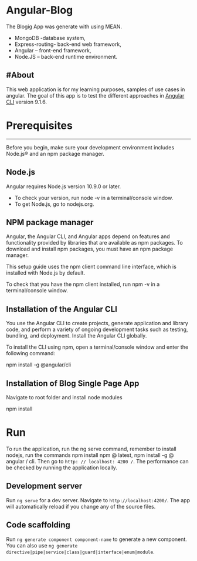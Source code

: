 # Angular-Blog

The Blogig App was generate with using MEAN.
- MongoDB -database system,
- Express-routing- back-end web framework,
- Angular – front-end framework,
- Node.JS – back-end runtime environment.

#About
----------
This web application is for my learning purposes, samples of use cases in angular. The goal of this app is to test the different approaches in [Angular CLI](https://github.com/angular/angular-cli) version 9.1.6.

# Prerequisites
----------------
Before you begin, make sure your development environment includes Node.js® and an npm package manager.

Node.js
----------
Angular requires Node.js version 10.9.0 or later.
- To check your version, run node -v in a terminal/console window.
- To get Node.js, go to nodejs.org.

NPM package manager
---------------------
Angular, the Angular CLI, and Angular apps depend on features and functionality provided by libraries that are available as npm packages. To download and install npm packages, you must have an npm package manager.

This setup guide uses the npm client command line interface, which is installed with Node.js by default.

To check that you have the npm client installed, run npm -v in a terminal/console window.

Installation of the Angular CLI
--------------------------------
You use the Angular CLI to create projects, generate application and library code, and perform a variety of ongoing development tasks such as testing, bundling, and deployment. Install the Angular CLI globally.

To install the CLI using npm, open a terminal/console window and enter the following command:

npm install -g @angular/cli

Installation of Blog Single Page App
--------------------------------------
Navigate to root folder and install node modules

npm install

# Run

To run the application, run the ng serve command, remember to install nodejs, run the commands npm install npm @ latest, npm install -g @ angular / cli. Then go to `http: // localhost: 4200 /`. The performance can be checked by running the application locally.

## Development server

Run `ng serve` for a dev server. Navigate to `http://localhost:4200/`. The app will automatically reload if you change any of the source files.

## Code scaffolding

Run `ng generate component component-name` to generate a new component. You can also use `ng generate directive|pipe|service|class|guard|interface|enum|module`.



